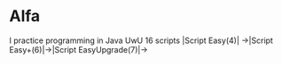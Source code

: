 # Alfa
I practice programming in Java UwU
16 scripts
|Script Easy(4)|
->|Script Easy+(6)|->|Script EasyUpgrade(7)|->
